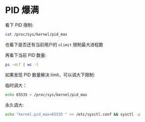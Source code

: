 # PID 爆满

看下 PID 限制:

``` bash
cat /proc/sys/kernel/pid_max
```

也看下是否还有当前用户的 `ulimit` 限制最大进程数

再看下当前 PID 数量:

``` bash
ps -eLf | wc -l
```

如果发现 PID 数量解决 limit，可以调大下限制:

临时调大：

``` bash
echo 65535 > /proc/sys/kernel/pid_max
```

永久调大:

``` bash
echo "kernel.pid_max=65535 " >> /etc/sysctl.conf && sysctl -p
```
